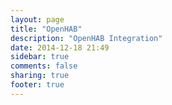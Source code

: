 ```yaml
---
layout: page
title: "OpenHAB"
description: "OpenHAB Integration"
date: 2014-12-18 21:49
sidebar: true
comments: false
sharing: true
footer: true
---
```


